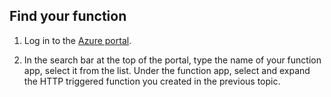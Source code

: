 ## Find your function    

1. Log in to the [Azure portal](https://portal.azure.com/). 

2. In the search bar at the top of the portal, type the name of your function app, select it from the list. Under the function app, select and expand the HTTP triggered function you created in the previous topic. 